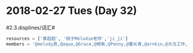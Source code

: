 # 2018-02-27 Tues (Day 32)
#2.3.displines/词汇#


```python
resources = ['黄超超', '桃子Mélodie老师','ji_ji']
members = '@melody真,@aqua,@Grace,@穆紫,@Penny,@董长青,@arnkin,@大马工作, @豆腐块'
```

